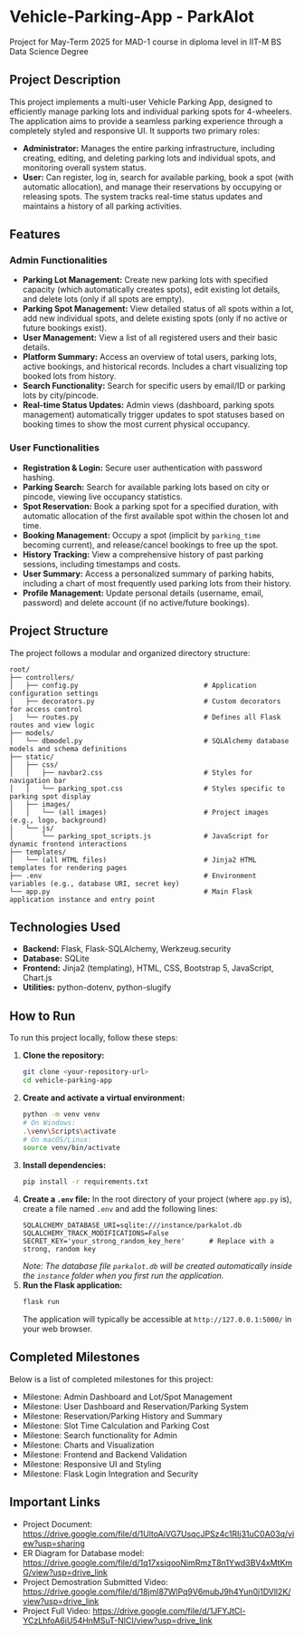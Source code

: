 # Vehicle-Parking-App - ParkAlot
Project for May-Term 2025 for MAD-1 course in diploma level in IIT-M BS Data Science Degree


## Project Description

This project implements a multi-user Vehicle Parking App, designed to efficiently manage parking lots and individual parking spots for 4-wheelers. The application aims to provide a seamless parking experience through a completely styled and responsive UI. It supports two primary roles:

* **Administrator:** Manages the entire parking infrastructure, including creating, editing, and deleting parking lots and individual spots, and monitoring overall system status.
* **User:** Can register, log in, search for available parking, book a spot (with automatic allocation), and manage their reservations by occupying or releasing spots. The system tracks real-time status updates and maintains a history of all parking activities.

## Features

### Admin Functionalities

* **Parking Lot Management:** Create new parking lots with specified capacity (which automatically creates spots), edit existing lot details, and delete lots (only if all spots are empty).
* **Parking Spot Management:** View detailed status of all spots within a lot, add new individual spots, and delete existing spots (only if no active or future bookings exist).
* **User Management:** View a list of all registered users and their basic details.
* **Platform Summary:** Access an overview of total users, parking lots, active bookings, and historical records. Includes a chart visualizing top booked lots from history.
* **Search Functionality:** Search for specific users by email/ID or parking lots by city/pincode.
* **Real-time Status Updates:** Admin views (dashboard, parking spots management) automatically trigger updates to spot statuses based on booking times to show the most current physical occupancy.

### User Functionalities

* **Registration & Login:** Secure user authentication with password hashing.
* **Parking Search:** Search for available parking lots based on city or pincode, viewing live occupancy statistics.
* **Spot Reservation:** Book a parking spot for a specified duration, with automatic allocation of the first available spot within the chosen lot and time.
* **Booking Management:** Occupy a spot (implicit by `parking_time` becoming current), and release/cancel bookings to free up the spot.
* **History Tracking:** View a comprehensive history of past parking sessions, including timestamps and costs.
* **User Summary:** Access a personalized summary of parking habits, including a chart of most frequently used parking lots from their history.
* **Profile Management:** Update personal details (username, email, password) and delete account (if no active/future bookings).

## Project Structure

The project follows a modular and organized directory structure:

```
root/
├── controllers/
│   ├── config.py                               # Application configuration settings
│   ├── decorators.py                           # Custom decorators for access control
│   └── routes.py                               # Defines all Flask routes and view logic
├── models/
│   └── dbmodel.py                              # SQLAlchemy database models and schema definitions
├── static/
│   ├── css/
│   │   ├── navbar2.css                         # Styles for navigation bar
│   │   └── parking_spot.css                    # Styles specific to parking spot display
│   ├── images/
│   │   └── (all images)                        # Project images (e.g., logo, background)
│   └── js/
│       └── parking_spot_scripts.js             # JavaScript for dynamic frontend interactions
├── templates/
│   └── (all HTML files)                        # Jinja2 HTML templates for rendering pages
├── .env                                        # Environment variables (e.g., database URI, secret key)
└── app.py                                      # Main Flask application instance and entry point
```

## Technologies Used

* **Backend:** Flask, Flask-SQLAlchemy, Werkzeug.security
* **Database:** SQLite
* **Frontend:** Jinja2 (templating), HTML, CSS, Bootstrap 5, JavaScript, Chart.js
* **Utilities:** python-dotenv, python-slugify

## How to Run

To run this project locally, follow these steps:

1.  **Clone the repository:**
    ```bash
    git clone <your-repository-url>
    cd vehicle-parking-app
    ```
2.  **Create and activate a virtual environment:**
    ```bash
    python -m venv venv
    # On Windows:
    .\venv\Scripts\activate
    # On macOS/Linux:
    source venv/bin/activate
    ```
3.  **Install dependencies:**
    ```bash
    pip install -r requirements.txt
    ```
4.  **Create a `.env` file:** In the root directory of your project (where `app.py` is), create a file named `.env` and add the following lines:
    ```env
    SQLALCHEMY_DATABASE_URI=sqlite:///instance/parkalot.db
    SQLALCHEMY_TRACK_MODIFICATIONS=False
    SECRET_KEY='your_strong_random_key_here'      # Replace with a strong, random key
    ```
    *Note: The database file `parkalot.db` will be created automatically inside the `instance` folder when you first run the application.*
5.  **Run the Flask application:**
    ```bash
    flask run
    ```
    The application will typically be accessible at `http://127.0.0.1:5000/` in your web browser.

## Completed Milestones

Below is a list of completed milestones for this project:

* Milestone: Admin Dashboard and Lot/Spot Management
* Milestone: User Dashboard and Reservation/Parking System
* Milestone: Reservation/Parking History and Summary
* Milestone: Slot Time Calculation and Parking Cost
* Milestone: Search functionality for Admin
* Milestone: Charts and Visualization
* Milestone: Frontend and Backend Validation
* Milestone: Responsive UI and Styling
* Milestone: Flask Login Integration and Security

## Important Links

* Project Document: https://drive.google.com/file/d/1UltoAiVG7UsqcJPSz4c1RIj31uC0A03q/view?usp=sharing
* ER Diagram for Database model: https://drive.google.com/file/d/1q17xsiqooNimRmzT8n1Ywd3BV4xMtKmG/view?usp=drive_link
* Project Demostration Submitted Video: https://drive.google.com/file/d/18jml87WlPq9V6mubJ9h4Yun0j1DVll2K/view?usp=drive_link
* Project Full Video: https://drive.google.com/file/d/1JFYJtCl-YCzLhfoA6iU54HnMSuT-NlCI/view?usp=drive_link
